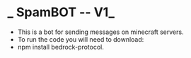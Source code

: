 #      _ SpamBOT -- V1_



- This is a bot for sending messages on minecraft servers.
- To run the code you will need to download:
- npm install bedrock-protocol.
